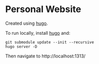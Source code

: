 # Personal Website
Created using [hugo](https://github.com/gohugoio/hugo).

To run locally, install [hugo](https://github.com/gohugoio/hugo) and:
```
git submodule update --init --recursive
hugo server -D
```
Then navigate to http://localhost:1313/
